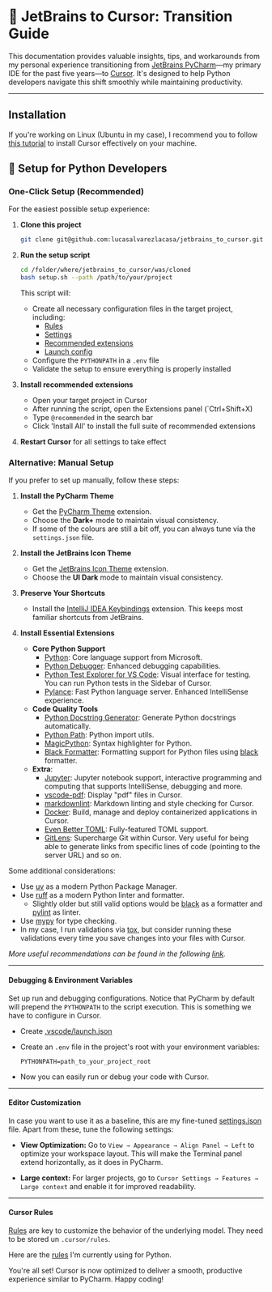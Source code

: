# 🚀 JetBrains to Cursor: Transition Guide

This documentation provides valuable insights, tips, and workarounds from my personal experience transitioning from [JetBrains PyCharm](https://www.jetbrains.com/pycharm/)—my primary IDE for the past five years—to [Cursor](https://www.cursor.com/). It's designed to help Python developers navigate this shift smoothly while maintaining productivity.

---

## Installation

If you're working on Linux (Ubuntu in my case), I recommend you to follow [this tutorial](https://forum.cursor.com/t/tutorial-install-cursor-permanently-when-appimage-install-didnt-work-on-linux/7712) to install Cursor effectively on your machine.

## 🐍 Setup for Python Developers

### One-Click Setup (Recommended)

For the easiest possible setup experience:

1. **Clone this project**

    ```bash
    git clone git@github.com:lucasalvarezlacasa/jetbrains_to_cursor.git
    ```

2. **Run the setup script**

   ```bash
   cd /folder/where/jetbrains_to_cursor/was/cloned
   bash setup.sh --path /path/to/your/project
   ```

   This script will:
   - Create all necessary configuration files in the target project, including:
     - [Rules](.cursor/rules/)
     - [Settings](.vscode/settings.json)
     - [Recommended extensions](.vscode/extensions.json)
     - [Launch config](.vscode/launch.json)
   - Configure the `PYTHONPATH` in a `.env` file
   - Validate the setup to ensure everything is properly installed

3. **Install recommended extensions**
   - Open your target project in Cursor
   - After running the script, open the Extensions panel (`Ctrl+Shift+X)
   - Type `@recommended` in the search bar
   - Click 'Install All' to install the full suite of recommended extensions

4. **Restart Cursor** for all settings to take effect

### Alternative: Manual Setup

If you prefer to set up manually, follow these steps:

1. **Install the PyCharm Theme**
   - Get the [PyCharm Theme](https://marketplace.visualstudio.com/items?itemName=nicohlr.pycharm) extension.
   - Choose the **Dark+** mode to maintain visual consistency.
   - If some of the colours are still a bit off, you can always tune via the `settings.json` file.

2. **Install the JetBrains Icon Theme**
    - Get the [JetBrains Icon Theme](https://marketplace.visualstudio.com/items?itemName=chadalen.vscode-jetbrains-icon-theme) extension.
    - Choose the **UI Dark** mode to maintain visual consistency.

3. **Preserve Your Shortcuts**
   - Install the [IntelliJ IDEA Keybindings](https://marketplace.visualstudio.com/items?itemName=k--kato.intellij-idea-keybindings) extension. This keeps most familiar shortcuts from JetBrains.

4. **Install Essential Extensions**
    - **Core Python Support**
        - [Python](https://marketplace.visualstudio.com/items?itemName=ms-python.python): Core language support from Microsoft.
        - [Python Debugger](https://marketplace.visualstudio.com/items?itemName=ms-python.debugpy): Enhanced debugging capabilities.
        - [Python Test Explorer for VS Code](https://marketplace.visualstudio.com/items?itemName=LittleFoxTeam.vscode-python-test-adapter): Visual interface for testing. You can run Python tests in the Sidebar of Cursor.
        - [Pylance](https://marketplace.visualstudio.com/items?itemName=ms-python.vscode-pylance): Fast Python language server. Enhanced IntelliSense experience.
    - **Code Quality Tools**
        - [Python Docstring Generator](https://marketplace.visualstudio.com/items?itemName=njpwerner.autodocstring): Generate Python docstrings automatically.
        - [Python Path](https://marketplace.visualstudio.com/items?itemName=mgesbert.python-path): Python import utils.
        - [MagicPython](https://marketplace.visualstudio.com/items?itemName=magicstack.MagicPython): Syntax highlighter for Python.
        - [Black Formatter](https://marketplace.visualstudio.com/items?itemName=ms-python.black-formatter): Formatting support for Python files using [black](https://github.com/psf/black) formatter.
    - **Extra**:
        - [Jupyter](https://marketplace.visualstudio.com/items?itemName=ms-toolsai.jupyter): Jupyter notebook support, interactive programming and computing that supports IntelliSense, debugging and more.
        - [vscode-pdf](https://marketplace.visualstudio.com/items?itemName=tomoki1207.pdf): Display "pdf" files in Cursor.
        - [markdownlint](https://marketplace.visualstudio.com/items?itemName=DavidAnson.vscode-markdownlint): Markdown linting and style checking for Cursor.
        - [Docker](https://code.visualstudio.com/docs/containers/overview): Build, manage and deploy containerized applications in Cursor.
        - [Even Better TOML](https://marketplace.visualstudio.com/items?itemName=tamasfe.even-better-toml): Fully-featured TOML support.
        - [GitLens](https://marketplace.visualstudio.com/items?itemName=eamodio.gitlens): Supercharge Git within Cursor. Very useful for being able to generate links from specific lines of code (pointing to the server URL) and so on.

Some additional considerations:

- Use [uv](https://github.com/astral-sh/uv) as a modern Python Package Manager.
- Use [ruff](https://github.com/astral-sh/ruff) as a modern Python linter and formatter.
  - Slightly older but still valid options would be [black](https://github.com/psf/black) as a formatter and [pylint](https://pypi.org/project/pylint/) as linter.
- Use [mypy](https://github.com/python/mypy) for type checking.
- In my case, I run validations via [tox](https://tox.wiki/en/latest/installation.html), but consider running these validations every time you save changes into your files with Cursor.

*More useful recommendations can be found in the following [link](https://docs.cursor.com/guides/languages/python).*

---

#### Debugging & Environment Variables

Set up run and debugging configurations. Notice that PyCharm by default will prepend the `PYTHONPATH` to the script execution. This is something we have to configure in Cursor.

- Create [.vscode/launch.json](./.vscode/launch.json)
- Create an `.env` file in the project's root with your environment variables:

    ```
    PYTHONPATH=path_to_your_project_root
    ```

- Now you can easily run or debug your code with Cursor.

---

#### Editor Customization

In case you want to use it as a baseline, this are my fine-tuned [settings.json](./.vscode/settings.json) file. Apart from these, tune the following settings:

- **View Optimization:** Go to `View → Appearance → Align Panel → Left` to optimize your workspace layout. This will make the Terminal panel extend horizontally, as it does in PyCharm.

- **Large context:** For larger projects, go to `Cursor Settings → Features → Large context` and enable it for improved readability.

---

#### Cursor Rules

[Rules](https://docs.cursor.com/context/rules-for-ai) are key to customize the behavior of the underlying model. They need to be stored un `.cursor/rules`.

Here are the [rules](./.cursor/rules/python_rules.mcd) I'm currently using for Python.

You're all set! Cursor is now optimized to deliver a smooth, productive experience similar to PyCharm. Happy coding!
